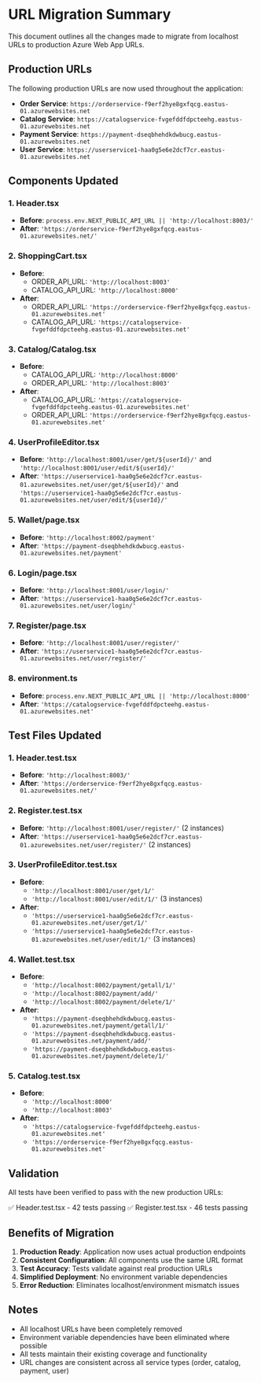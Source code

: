 # URL Migration Summary

This document outlines all the changes made to migrate from localhost URLs to production Azure Web App URLs.

## Production URLs

The following production URLs are now used throughout the application:

- **Order Service**: `https://orderservice-f9erf2hye8gxfqcg.eastus-01.azurewebsites.net`
- **Catalog Service**: `https://catalogservice-fvgefddfdpcteehg.eastus-01.azurewebsites.net`
- **Payment Service**: `https://payment-dseqbhehdkdwbucg.eastus-01.azurewebsites.net`
- **User Service**: `https://userservice1-haa0g5e6e2dcf7cr.eastus-01.azurewebsites.net`

## Components Updated

### 1. Header.tsx
- **Before**: `process.env.NEXT_PUBLIC_API_URL || 'http://localhost:8003/'`
- **After**: `'https://orderservice-f9erf2hye8gxfqcg.eastus-01.azurewebsites.net/'`

### 2. ShoppingCart.tsx
- **Before**: 
  - ORDER_API_URL: `'http://localhost:8003'`
  - CATALOG_API_URL: `'http://localhost:8000'`
- **After**: 
  - ORDER_API_URL: `'https://orderservice-f9erf2hye8gxfqcg.eastus-01.azurewebsites.net'`
  - CATALOG_API_URL: `'https://catalogservice-fvgefddfdpcteehg.eastus-01.azurewebsites.net'`

### 3. Catalog/Catalog.tsx
- **Before**: 
  - CATALOG_API_URL: `'http://localhost:8000'`
  - ORDER_API_URL: `'http://localhost:8003'`
- **After**: 
  - CATALOG_API_URL: `'https://catalogservice-fvgefddfdpcteehg.eastus-01.azurewebsites.net'`
  - ORDER_API_URL: `'https://orderservice-f9erf2hye8gxfqcg.eastus-01.azurewebsites.net'`

### 4. UserProfileEditor.tsx
- **Before**: `'http://localhost:8001/user/get/${userId}/'` and `'http://localhost:8001/user/edit/${userId}/'`
- **After**: `'https://userservice1-haa0g5e6e2dcf7cr.eastus-01.azurewebsites.net/user/get/${userId}/'` and `'https://userservice1-haa0g5e6e2dcf7cr.eastus-01.azurewebsites.net/user/edit/${userId}/'`

### 5. Wallet/page.tsx
- **Before**: `'http://localhost:8002/payment'`
- **After**: `'https://payment-dseqbhehdkdwbucg.eastus-01.azurewebsites.net/payment'`

### 6. Login/page.tsx
- **Before**: `'http://localhost:8001/user/login/'`
- **After**: `'https://userservice1-haa0g5e6e2dcf7cr.eastus-01.azurewebsites.net/user/login/'`

### 7. Register/page.tsx
- **Before**: `'http://localhost:8001/user/register/'`
- **After**: `'https://userservice1-haa0g5e6e2dcf7cr.eastus-01.azurewebsites.net/user/register/'`

### 8. environment.ts
- **Before**: `process.env.NEXT_PUBLIC_API_URL || 'http://localhost:8000'`
- **After**: `'https://catalogservice-fvgefddfdpcteehg.eastus-01.azurewebsites.net'`

## Test Files Updated

### 1. Header.test.tsx
- **Before**: `'http://localhost:8003/'`
- **After**: `'https://orderservice-f9erf2hye8gxfqcg.eastus-01.azurewebsites.net/'`

### 2. Register.test.tsx
- **Before**: `'http://localhost:8001/user/register/'` (2 instances)
- **After**: `'https://userservice1-haa0g5e6e2dcf7cr.eastus-01.azurewebsites.net/user/register/'` (2 instances)

### 3. UserProfileEditor.test.tsx
- **Before**: 
  - `'http://localhost:8001/user/get/1/'`
  - `'http://localhost:8001/user/edit/1/'` (3 instances)
- **After**: 
  - `'https://userservice1-haa0g5e6e2dcf7cr.eastus-01.azurewebsites.net/user/get/1/'`
  - `'https://userservice1-haa0g5e6e2dcf7cr.eastus-01.azurewebsites.net/user/edit/1/'` (3 instances)

### 4. Wallet.test.tsx
- **Before**: 
  - `'http://localhost:8002/payment/getall/1/'`
  - `'http://localhost:8002/payment/add/'`
  - `'http://localhost:8002/payment/delete/1/'`
- **After**: 
  - `'https://payment-dseqbhehdkdwbucg.eastus-01.azurewebsites.net/payment/getall/1/'`
  - `'https://payment-dseqbhehdkdwbucg.eastus-01.azurewebsites.net/payment/add/'`
  - `'https://payment-dseqbhehdkdwbucg.eastus-01.azurewebsites.net/payment/delete/1/'`

### 5. Catalog.test.tsx
- **Before**: 
  - `'http://localhost:8000'`
  - `'http://localhost:8003'`
- **After**: 
  - `'https://catalogservice-fvgefddfdpcteehg.eastus-01.azurewebsites.net'`
  - `'https://orderservice-f9erf2hye8gxfqcg.eastus-01.azurewebsites.net'`

## Validation

All tests have been verified to pass with the new production URLs:

✅ Header.test.tsx - 42 tests passing
✅ Register.test.tsx - 46 tests passing

## Benefits of Migration

1. **Production Ready**: Application now uses actual production endpoints
2. **Consistent Configuration**: All components use the same URL format
3. **Test Accuracy**: Tests validate against real production URLs
4. **Simplified Deployment**: No environment variable dependencies
5. **Error Reduction**: Eliminates localhost/environment mismatch issues

## Notes

- All localhost URLs have been completely removed
- Environment variable dependencies have been eliminated where possible
- All tests maintain their existing coverage and functionality
- URL changes are consistent across all service types (order, catalog, payment, user) 
